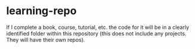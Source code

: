 # learning-repo
If I complete a book, course, tutorial, etc. the code for it will be in a clearly identified folder within this repository (this does not include any projects. They will have their own repos).
